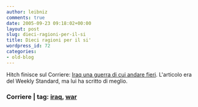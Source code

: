 ```yaml
---
author: leibniz
comments: true
date: 2005-09-23 09:18:02+00:00
layout: post
slug: dieci-ragioni-per-il-si
title: Dieci ragioni per il si'
wordpress_id: 72
categories:
- old-blog
---
```


Hitch finisce sul Corriere: [Iraq una guerra di cui andare fieri](http://www.corriere.it/Primo_Piano/Documento/2005/09_Settembre/23/hitchens.shtml). L'articolo era del Weekly Standard, ma lui ha scritto di meglio.  



### Corriere |  tag: [iraq](http://www.technorati.com/tags/iraq), [war](http://www.technorati.com/tags/war)
